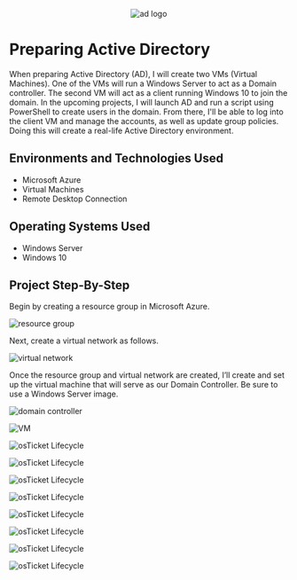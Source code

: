 <p align="center">
<img src="https://i.imgur.com/p81C8rU.jpeg" alt="ad logo"/>
</p>

<h1>Preparing Active Directory</h1>
<p>When preparing Active Directory (AD), I will create two VMs (Virtual Machines). One of the VMs will run a Windows Server to act as a Domain controller. The second VM will act as a client running Windows 10 to join the domain. In the upcoming projects, I will launch AD and run a script using PowerShell to create users in the domain. From there, I'll be able to log into the client VM and manage the accounts, as well as update group policies. Doing this will create a real-life Active Directory environment.  </p>

<h2>Environments and Technologies Used</h2>

- Microsoft Azure
- Virtual Machines
- Remote Desktop Connection
<h2>Operating Systems Used</h2>

- Windows Server
- Windows 10
<h2>Project Step-By-Step</h2>

<p>
  <p>Begin by creating a resource group in Microsoft Azure.</p>
<img src="https://i.imgur.com/31n21R5.png" alt="resource group"/>
</p>
<p>
  <p>Next, create a virtual network as follows.</p> 
<img src="https://i.imgur.com/OxgNdLg.png" alt="virtual network"/>
</p>
<p>
  <p>Once the resource group and virtual network are created, I’ll create and set up the virtual machine that will serve as our Domain Controller. Be sure to use a Windows Server image.</p>
<img src="https://i.imgur.com/vgIk9aP.png"  alt="domain controller"/>
</p> 
<p>
  <p></p>
<img src="https://i.imgur.com/BXA1xet.png" alt="VM"/>
</p>
<p>
  <p></p> 
<img src="" alt="osTicket Lifecycle"/>
</p>
<p>
  <p></p>
<img src=""  alt="osTicket Lifecycle"/>
</p>
<p>
  <p></p>
<img src="" alt="osTicket Lifecycle"/>
</p>
<p>
  <p></p> 
<img src="" alt="osTicket Lifecycle"/>
</p>
<p>
  <p></p>
<img src=""  alt="osTicket Lifecycle"/>
</p>
<p>
  <p></p>
<img src="" alt="osTicket Lifecycle"/>
</p>
<p>
  <p></p> 
<img src="" alt="osTicket Lifecycle"/>
</p>
<p>
  <p></p>
<img src=""  alt="osTicket Lifecycle"/>
</p>
